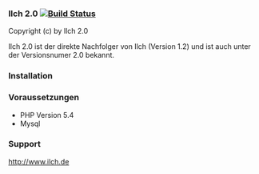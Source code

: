 ### Ilch 2.0 [![Build Status](https://travis-ci.org/IlchCMS/Ilch-2.0.png?branch=master)](https://travis-ci.org/IlchCMS/Ilch-2.0)

Copyright (c) by Ilch 2.0 

Ilch 2.0 ist der direkte Nachfolger von Ilch (Version 1.2) und ist auch unter der Versionsnumer 2.0 bekannt.

### Installation


### Voraussetzungen
- PHP Version 5.4
- Mysql

### Support
http://www.ilch.de

